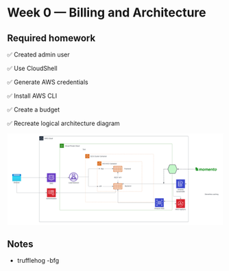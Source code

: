 # Week 0 — Billing and Architecture

## Required homework

:white_check_mark: Created admin user

:white_check_mark: Use CloudShell

:white_check_mark: Generate AWS credentials

:white_check_mark: Install AWS CLI

:white_check_mark: Create a budget

:white_check_mark: Recreate logical architecture diagram

![image](https://github.com/migueldcdev/portfolio-images/blob/main/Cloud%20Architecture.png)

## Notes
- trufflehog
-bfg
